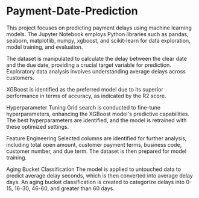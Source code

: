 # Payment-Date-Prediction
This project focuses on predicting payment delays using machine learning models. The Jupyter Notebook employs Python libraries such as pandas, seaborn, matplotlib, numpy, xgboost, and scikit-learn for data exploration, model training, and evaluation.

The dataset is manipulated to calculate the delay between the clear date and the due date, providing a crucial target variable for prediction. Exploratory data analysis involves understanding average delays across customers.

XGBoost is identified as the preferred model due to its superior performance in terms of accuracy, as indicated by the R2 score.

Hyperparameter Tuning
Grid search is conducted to fine-tune hyperparameters, enhancing the XGBoost model's predictive capabilities. The best hyperparameters are identified, and the model is retrained with these optimized settings.

Feature Engineering
Selected columns are identified for further analysis, including total open amount, customer payment terms, business code, customer number, and due term. The dataset is then prepared for model training.

Aging Bucket Classification
The model is applied to untouched data to predict average delay seconds, which is then converted into average delay days. An aging bucket classification is created to categorize delays into 0-15, 16-30, 46-60, and greater than 60 days.
